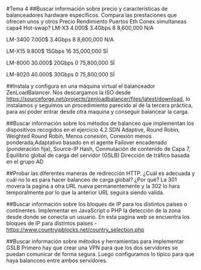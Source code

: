 #Tema 4
##Buscar información sobre precio y características de balanceadores hardware específicos. Compara las prestaciones que ofrecen unos y otros
        Precio	Rendimiento	Puertos Eth	Conex.simultaneas capa4	Hot-swap?
LM-X3 	4.000$     	3.4Gbps	   8          	8,600,000	            N/A

LM-3400	7.000$	    3.4Gbps	   8	          8,600,000	            N/A

LM-X15	9.800$	    15Gbps	  16            35,000,000            SÍ

LM-8000	30.000$	    20Gbps  	0	            75,800,000	          SÍ

LM-8020	40.000$   	30Gbps	  0            	75,800,000	          SÍ

##Instala y configura en una máquina virtual el balanceador ZenLoadBalancer.
Nos descargamos la ISO desde https://sourceforge.net/projects/zenloadbalancer/files/latest/download, lo instalamos
y seguimos un procedimiento parecido al de la tercera práctica, para asi poder entrar desde otra maquina y conseguir
balancear la carga.

##Buscar información sobre los métodos de balanceo que implementan los dispositivos recogidos en el ejercicio 4.2
SDN Adaptive, Round Robin, Weighted Round Robin, Menos conexión, Conexión menos ponderada,Adaptativo basado en el agente
Failover encadenado (ponderación fija), Source-IP Hash, Conmutación de contenido de Capa 7, Equilibrio global de carga del servidor (GSLB)
Dirección de tráfico basada en el grupo AD

##Probar las diferentes maneras de redirección HTTP. ¿Cuál es adecuada y cuál no lo es para hacer balanceo de carga global? ¿Por qué?
La 301 movera la pagina a otra URL nueva permanentemente y la 302 lo hara temporalmente por lo que la anterior
URL seguira siendo valida.

##Buscar información sobre los bloques de IP para los distintos países o continentes.
Implementar en JavaScript o PHP la detección de la zona desde donde se conecta un usuario.
En esta pagina web se encuentra los bloques de IP para distintos paises -https://www.countryipblocks.net/country_selection.php

##Buscar información sobre métodos y herramientas para implementar GSLB
Primero hay que crear una VPN para que los dos servidores se puedan comunicar de forma segura.
Luego configuramos lo típico para que haya balancceo entre ambos servidores.
